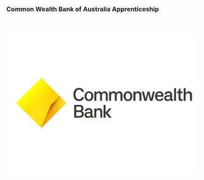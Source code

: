 

### Common Wealth Bank of Australia Apprenticeship
</br>
<p align="center">
  <img width="1200" alt="Photo" src="https://github.com/Bharath5050/CBA-Projects-and-Tasks/blob/main/CBA.jpg" />
</p>
